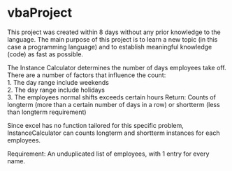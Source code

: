 # vbaProject
This project was created within 8 days without any prior knowledge to the language. The main purpose of this project is to learn a new topic (in this case a programming language) and to establish meaningful knowledge (code) as fast as possible.  
  
The Instance Calculator determines the number of days employees take off. There are a number of factors that influence the count:  
    1. The day range include weekends  
    2. The day range include holidays  
    3. The employees normal shifts exceeds certain hours
Return: Counts of longterm (more than a certain number of days in a row) or shortterm (less than longterm requirement)

Since excel has no function tailored for this specific problem, InstanceCalculator can counts longterm and shortterm instances for each employees.

Requirement: An unduplicated list of employees, with 1 entry for every name. 
